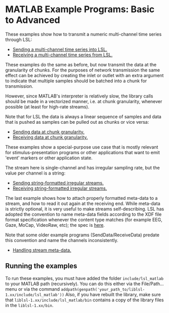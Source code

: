 # MATLAB Example Programs: Basic to Advanced

These examples show how to transmit a numeric multi-channel time series through LSL:
  * [Sending a multi-channel time series into LSL.](SendData.m)
  * [Receiving a multi-channel time series from LSL.](ReceiveData.m)

These examples do the same as before, but now transmit the data at the granularity of chunks.
For the purposes of network transmission the same effect can be achieved by creating the inlet or
outlet with an extra argument to indicate that multiple samples should be batched into a chunk for
transmission.

However, since MATLAB's interpreter is relatively slow, the library calls should be made in a
vectorized manner, i.e. at chunk granularity, whenever possible (at least for high-rate streams).

Note that for LSL the data is always a linear sequence of samples and data that is pushed as
samples can be pulled out as chunks or vice versa:

  * [Sending data at chunk granularity.](SendDataInChunks.m)
  * [Receiving data at chunk granularity.](ReceiveDataInChunks.m)

These examples show a special-purpose use case that is mostly relevant for stimulus-presentation
programs or other applications that want to emit 'event' markers or other application state.

The stream here is single-channel and has irregular sampling rate, but the value per channel is a
string:

  * [Sending string-formatted irregular streams.](SendStringMarkers.m)
  * [Receiving string-formatted irregular streams.](ReceiveStringMarkers.m)

The last example shows how to attach properly formatted meta-data to a stream, and how to read it
out again at the receiving end.
While meta-data is strictly optional, it is very useful to make streams self-describing.
LSL has adopted the convention to name meta-data fields according to the XDF file format
specification whenever the content type matches (for example EEG, Gaze, MoCap, VideoRaw, etc);
the spec is [here](https://github.com/sccn/xdf/wiki/Meta-Data).

Note that some older example programs (SendData/ReceiveData) predate this convention and name the
channels inconsistently.

  * [Handling stream meta-data.](HandleMetaData.m)

## Running the examples 
To run these examples, you must have added the folder `include/lsl_matlab` to your MATLAB path (recursively).
You can do this either via the File/Path... menu or via the command `addpath(genpath('your_path_to/liblsl-1.xx/include/lsl_matlab'))`
Also, if you have rebuilt the library, make sure that `liblsl-1.xx/include/lsl_matlab/bin` contains a copy of the library files in the `liblsl-1.xx/bin`.
